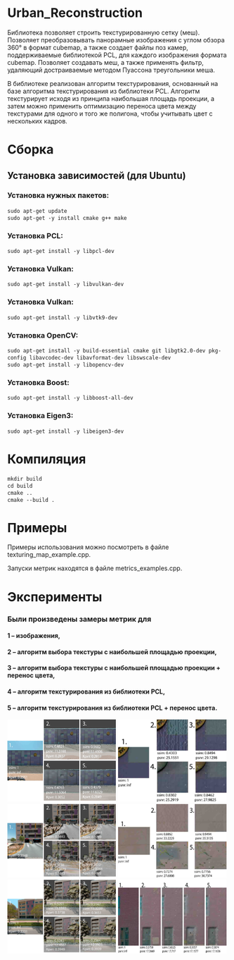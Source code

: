 # Urban_Reconstruction

Библиотека позволяет строить текстурированную сетку (меш).
Позволяет преобразовывать панорамные изображения с углом обзора 360° в формат cubemap,
а также создает файлы поз камер, поддерживаемые библиотекой PCL, для каждого изображения формата cubemap.
Позволяет создавать меш, а также применять фильтр, удаляющий достраиваемые методом Пуассона треугольники меша.

В библиотеке реализован алгоритм текстурирования, основанный на базе алгоритма текстурирования из библиотеки PCL.
Алгоритм текстурирует исходя из принципа наибольшая площадь проекции,
а затем можно применить оптимизацию переноса цвета между текстурами для одного и того же полигона,
чтобы учитывать цвет с нескольких кадров.

# Сборка
## Установка зависимостей (для Ubuntu)

### Установка нужных пакетов:
```
sudo apt-get update
sudo apt-get -y install cmake g++ make
```
### Установка PCL:
```
sudo apt-get install -y libpcl-dev
```
### Установка Vulkan:
```
sudo apt-get install -y libvulkan-dev
```
### Установка Vulkan:
```
sudo apt-get install -y libvtk9-dev
```
### Установка OpenCV:
```
sudo apt-get install -y build-essential cmake git libgtk2.0-dev pkg-config libavcodec-dev libavformat-dev libswscale-dev
sudo apt-get install -y libopencv-dev
```
### Установка Boost:
```
sudo apt-get install -y libboost-all-dev
```
### Установка Eigen3:
```
sudo apt-get install -y libeigen3-dev
```
# Компиляция
```
mkdir build
cd build
cmake ..
cmake --build .
```
# Примеры
Примеры использования можно посмотреть в файле texturing_map_example.cpp.

Запуски метрик находятся в файле metrics_examples.cpp.
# Эксперименты

### Были произведены замеры метрик для

#### 1 – изображения,

#### 2 – алгоритм выбора текстуры с наибольшей площадью проекции,

#### 3 – алгоритм выбора текстуры с наибольшей площадью проекции + перенос цвета,

#### 4 – алгоритм текстурирования из библиотеки PCL,

#### 5 – алгоритм текстурирования из библиотеки PCL + перенос цвета.

<div style="display: flex; margin-bottom: 1%"><img src="img/lidar6_metrics_full_presa.jpg" alt="Сравнение мешей" style="width: 49%; margin-right: 1%">
<img src="img/lidar6_metrics_presa.jpg" alt="Сравнение мешей" style="width: 49%"></div>
<div style="display: flex; margin-bottom: 1%"><img src="img/lidar10_metrics_full_presa.jpg" alt="Сравнение мешей" style="width: 49%; margin-right: 1%">
<img src="img/lidar10_metrics_presa.jpg" alt="Сравнение мешей" style="width: 49%"></div>
<div style="display: flex; margin-bottom: 1%"><img src="img/lidar15_metrics_full_presa.jpg" alt="Сравнение мешей" style="width: 49%; margin-right: 1%">
<img src="img/lidar15_metrics_presa.jpg" alt="Сравнение мешей" style="width: 49%"></div>
